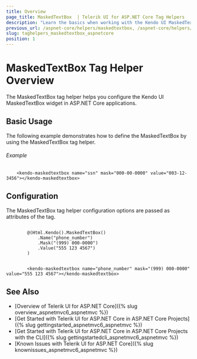 ```yaml
---
title: Overview
page_title: MaskedTextBox  | Telerik UI for ASP.NET Core Tag Helpers
description: "Learn the basics when working with the Kendo UI MaskedTextBox tag helper for ASP.NET Core (MVC 6 or ASP.NET Core MVC)."
previous_url: /aspnet-core/helpers/maskedtextbox, /aspnet-core/helpers/tag-helpers/maskedtextbox
slug: taghelpers_maskedtextbox_aspnetcore
position: 1
---
```


# MaskedTextBox Tag Helper Overview

The MaskedTextBox tag helper helps you configure the Kendo UI MaskedTextBox widget in ASP.NET Core applications.

## Basic Usage

The following example demonstrates how to define the MaskedTextBox by using the MaskedTextBox tag helper.

###### Example

        <kendo-maskedtextbox name="ssn" mask="000-00-0000" value="003-12-3456"></kendo-maskedtextbox>

## Configuration

The MaskedTextBox tag helper configuration options are passed as attributes of the tag.

```cshtml

        @(Html.Kendo().MaskedTextBox()
			.Name("phone_number")
			.Mask("(999) 000-0000")
			.Value("555 123 4567")
		)
```
```tagHelper

        <kendo-maskedtextbox name="phone_number" mask="(999) 000-0000" value="555 123 4567"></kendo-maskedtextbox>
```

## See Also

* [Overview of Telerik UI for ASP.NET Core]({% slug overview_aspnetmvc6_aspnetmvc %})
* [Get Started with Telerik UI for ASP.NET Core in ASP.NET Core Projects]({% slug gettingstarted_aspnetmvc6_aspnetmvc %})
* [Get Started with Telerik UI for ASP.NET Core in ASP.NET Core Projects with the CLI]({% slug gettingstartedcli_aspnetmvc6_aspnetmvc %})
* [Known Issues with Telerik UI for ASP.NET Core]({% slug knownissues_aspnetmvc6_aspnetmvc %})

